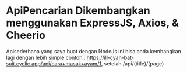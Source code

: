 # ApiPencarian Dikembangkan menggunakan ExpressJS, Axios, & Cheerio
Apisederhana yang saya buat dengan NodeJs ini bisa anda kembangkan lagi dengan lebih simple
contoh : https://ill-cyan-bat-suit.cyclic.app/api/cara+masak+ayam/1,
setelah /api/(title)/(page)
